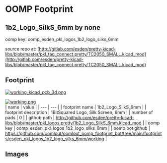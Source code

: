 # OOMP Footprint  
## 1b2_Logo_SilkS_6mm  by none  
  
oomp key: oomp_esden_pkl_logos_1b2_logo_silks_6mm  
  
source repo at: [http://gitlab.com/esden/pretty-kicad-libs/blob/master/pkl_tag_connect.pretty/TC2050_SMALL.kicad_mod](http://gitlab.com/esden/pretty-kicad-libs/blob/master/pkl_tag_connect.pretty/TC2050_SMALL.kicad_mod)  
## Footprint  
  
[![working_kicad_pcb_3d.png](working_kicad_pcb_3d_600.png)](working_kicad_pcb_3d.png)  
  
[![working.png](working_600.png)](working.png)  
| name | value | 
| --- | --- | 
| footprint name | 1b2_Logo_SilkS_6mm | 
| footprint description | 1BitSquared Logo, Silk Screen, 6mm | 
| number of pads | 0 | 
| github path | http://github.com/esden/pretty-kicad-libs/blob/master/pkl_logos.pretty/1b2_Logo_SilkS_6mm.kicad_mod | 
| oomp key | oomp_esden_pkl_logos_1b2_logo_silks_6mm | 
| oomp bot github | https://github.com/oomlout/oomlout_oomp_footprint_bot/tree/main/footprints/esden_pkl_logos_1b2_logo_silks_6mm/working | 
## Images  
